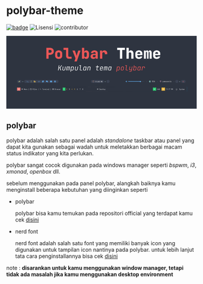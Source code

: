# polybar-theme
[![badge](https://img.shields.io/discord/722002048643497994?label=discord&style=for-the-badge)](https://discord.gg/wpu)
![Lisensi](https://img.shields.io/github/license/bellshade/polybar-theme?style=for-the-badge)
![contributor](https://img.shields.io/github/contributors/bellshade/polybar-theme?style=for-the-badge)


![arwentheme](banner.png)


## polybar

polybar adalah salah satu panel adalah _standalone_ taskbar atau panel yang dapat kita gunakan sebagai wadah untuk meletakkan berbagai macam status indikator yang kita perlukan.

polybar sangat cocok digunakan pada windows manager seperti _bspwm_, _i3_, _xmonad_, _openbox_ dll.

sebelum menggunakan pada panel polybar, alangkah baiknya kamu menginstall beberapa kebutuhan yang diinginkan seperti

- polybar

    polybar bisa kamu temukan pada repositori official yang terdapat kamu cek [disini](https://github.com/polybar/polybar)

- nerd font

    nerd font adalah salah satu font yang memiliki banyak icon yang digunakan untuk tampilan icon nantinya pada polybar. untuk lebih lanjut tata cara penginstallannya bisa cek [disini](https://github.com/ryanoasis/nerd-fonts)

note : **disarankan untuk kamu menggunakan window manager, tetapi tidak ada masalah jika kamu menggunakan desktop environment**